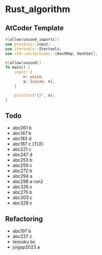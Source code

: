 # Rust_algorithm

## AtCoder Template

```rust
#[allow(unused_imports)]
use proconio::input;
use itertools::Itertools;
use std::collections::{HashMap, HashSet};

#[allow(unused)]
fn main() {
    input! {
        n: usize,
        a: [usize; n],
    }

    println!("{}", n);
}
```

## Todo

- abc061 b
- abc147 b
- abc183 d
- abc187 c (TLE)
- abc221 c
- abc247 d
- abc253 b
- abc259 c
- abc272 b
- abc294 a
- abc296 a run2
- abc326 c
- abc275 b
- abc303 c
- abc328 c

## Refactoring

- abc197 b
- abc237 c
- tessoku bc
- joigsp2023 a
